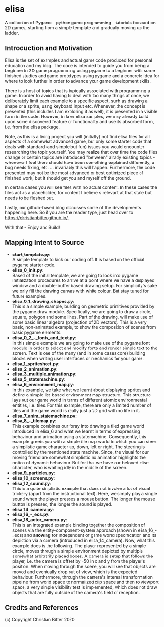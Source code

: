 # elisa
A collection of Pygame - python game programming - tutorials focused on 2D games, starting from a simple template and gradually moving up the ladder.

## Introduction and Motivation

Elisa is the set of examples and actual game code produced for personal education and my blog. The code is intended to guide you from being a beginner in 2D game programming using pygame to a beginner with some finished studies and game prototypes using pygame and a concrete idea for where to look further in order to advance your game development skills.

There is a host of topics that is typically associated with programming a game. In order to avoid having to deal with too many things at once, we deliberately limit each example to a specific aspect, such as drawing a shape or a sprite, using keyboard input etc. Whenever, the concept is presented (this includes I am exploring it as well), it is presented in a visible form in the code. However, in later elisa samples, we may already build upon some discovered feature or functionality and use its absorbed form, i.e. from the elisa package.

Note, as this is a living project you will (initially) not find elisa files for all aspects of a somewhat advanced game, but only
some starter code that deals with standard (and simple but fun) issues you would encounter researching the topic yourself.  You may realize that over time the code files change or certain topics are introduced "between" alrady existing topics - whenever I feel there should have been something explained differently, a bug needs fixing, etc. ... invariably this will happen. Furthermore, the code presented may not be the most advanced or best optimized piece of finished work, but it should get you and myself off the ground.

In certain cases you will see files with no actual content. In these cases the files act as a placeholder, for content I believe s relevant at that state but needs to be fleshed out.

Lastly, our github-based blog discusses some of the developments happening here. So if you are the reader type, just head over to <https://christianbitter.github.io/>.

With that - Enjoy and Build!

## Mapping Intent to Source

- **start_template.py**:  
A simple template to kick our coding off. It is based on the official pygame starter code.
- **elisa_0_init.py**:  
Based of the initial template, we are going to look into pygame initialization procedures to arrive at a point where we have a displayed window and a double-buffer based drawing setup. For simplicity's sake we only fill the drawing canvas with white colour. But stay tuned for future examples.
- **elisa_0_1_drawing_shapes.py**:  
This is a simple example, building on geometric primitives provided by the pygame.draw module. Specifically, we are going to draw a circle, square, polygon and some lines. Part of the drawing, will make use of some basic linear algebra (projection of 2D vectors). This is a very basic, non-animated example, to show the composition of scenes from basic pygame elements.
- **elisa_0_2_-_fonts_and_text.py**:  
In this simple example we are going to make use of the pygame.font module in order to select and modify fonts and render simple text to the screen. Text is one of the many (and in some cases core) building blocks when writing user interfaces or mechanics for your game.
- **elisa_1_spritesheet.py**:
- **elisa_2_animation.py**:
- **elisa_3_multiple_animation.py**:
- **elisa_5_statemachine.py**:
- **elisa_6_environment_map.py**:  
In this example, we take what we learnt about displaying sprites and define a simple list-based environment map structure. This structure lays out our game world in terms of different atomic environmental entities, i.e. tiles. For this example, there are only a limited number of tiles and the game world is really just a 2D grid with no life in it.
- **elisa_7_anim_statemachine.py**:
- **elisa_8_-_tilemap.py**:  
This example combines our foray into drawing a tiled game world introduced in elisa_6 and what we learnt in terms of expressing behaviour and animation using a statemachine. Consequently, this example greets you with a simple tile map world in which you can steer a simplistic game character up, down, left or right. The steering is controlled by the mentioned state machine. Since, the visual for our moving friend are somewhat simplistic no animation highlights the notion of dynamic behaviour. But for that we have our beloved elise character, who is waiting idly in the middle of the screen.
- **elisa_9_particles.py**:
- **elisa_10_screens.py**:
- **elisa_12_sound.py**:  
This is a quite simplistic example that does not involve a lot of visual trickery (apart from the instructional text). Here, we simply play a single sound when the player presses a mouse button. The longer the mouse button is pressed, the longer the sound is played.
- **elisa_14_camera.py**:
- **elisa_16_-_ecs.py**:
- **elisa_18_actor_camera.py**:  
This is an integrated example binding together the composition of scenes via the entity-component-system approach (shown in elisa_16_-_ecs) and **allowing** for independent of game world specification and its depiction via a camera (introduced in elisa_14_camera). Now, what this example does is the following. The player represented by a simple circle, moves through a simple environment depicted by multiple somewhat arbitrarily placed boxes. A camera is setup that follows the player, i.e. the camera is offset by -50 in x and y from the player's position. When moving through the scene, you will see that objects are moved and eventually drop out of view, which is the expected behaviour. Furthermore, through the camera's internal transformation pipeline from world space to normalized clip space and then to viewport space, a very simple visibility test is implemented, which does not draw objects that are fully outside of the camera's field of reception.

## Credits and References

(c) Copyright Christian Bitter 2020